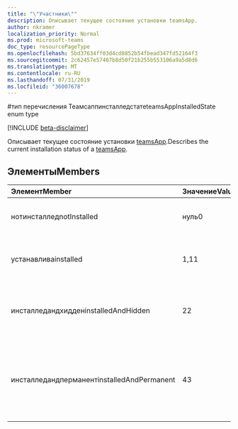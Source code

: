 ```yaml
---
title: "\"Участники\""
description: Описывает текущее состояние установки teamsApp.
author: nkramer
localization_priority: Normal
ms.prod: microsoft-teams
doc_type: resourcePageType
ms.openlocfilehash: 5bd37634ff03d4cd8852b54fbead347fd52164f3
ms.sourcegitcommit: 2c62457e57467b8d50f21b255b553106a9a5d8d6
ms.translationtype: MT
ms.contentlocale: ru-RU
ms.lasthandoff: 07/31/2019
ms.locfileid: "36007678"
---
```

#<a name="teamsappinstalledstate-enum-type"></a><span data-ttu-id="63878-103">тип перечисления Теамсаппинсталледстате</span><span class="sxs-lookup"><span data-stu-id="63878-103">teamsAppInstalledState enum type</span></span>

[!INCLUDE [beta-disclaimer](../../includes/beta-disclaimer.md)]

<span data-ttu-id="63878-104">Описывает текущее состояние установки [teamsApp](teamsapp.md).</span><span class="sxs-lookup"><span data-stu-id="63878-104">Describes the current installation status of a [teamsApp](teamsapp.md).</span></span>

## <a name="members"></a><span data-ttu-id="63878-105">Элементы</span><span class="sxs-lookup"><span data-stu-id="63878-105">Members</span></span>

| <span data-ttu-id="63878-106">Элемент</span><span class="sxs-lookup"><span data-stu-id="63878-106">Member</span></span> | <span data-ttu-id="63878-107">Значение</span><span class="sxs-lookup"><span data-stu-id="63878-107">Value</span></span>| <span data-ttu-id="63878-108">Описание</span><span class="sxs-lookup"><span data-stu-id="63878-108">Description</span></span> |
|:---------------|:--------|:----------|
|<span data-ttu-id="63878-109">нотинсталлед</span><span class="sxs-lookup"><span data-stu-id="63878-109">notInstalled</span></span>|<span data-ttu-id="63878-110">нуль</span><span class="sxs-lookup"><span data-stu-id="63878-110">0</span></span>|<span data-ttu-id="63878-111">Приложение не установлено в группу.</span><span class="sxs-lookup"><span data-stu-id="63878-111">App is not installed to team.</span></span>|
|<span data-ttu-id="63878-112">устанавлива</span><span class="sxs-lookup"><span data-stu-id="63878-112">installed</span></span>|<span data-ttu-id="63878-113">1,1</span><span class="sxs-lookup"><span data-stu-id="63878-113">1</span></span>|<span data-ttu-id="63878-114">Приложение устанавливается обычным образом.</span><span class="sxs-lookup"><span data-stu-id="63878-114">App is installed normally.</span></span>|
|<span data-ttu-id="63878-115">инсталледандхидден</span><span class="sxs-lookup"><span data-stu-id="63878-115">installedAndHidden</span></span>|<span data-ttu-id="63878-116">2</span><span class="sxs-lookup"><span data-stu-id="63878-116">2</span></span>|<span data-ttu-id="63878-117">Приложение установлено, но скрыто в представлении.</span><span class="sxs-lookup"><span data-stu-id="63878-117">App is installed but hidden from view.</span></span>|
|<span data-ttu-id="63878-118">инсталледандперманент</span><span class="sxs-lookup"><span data-stu-id="63878-118">installedAndPermanent</span></span>|<span data-ttu-id="63878-119">4</span><span class="sxs-lookup"><span data-stu-id="63878-119">3</span></span>|<span data-ttu-id="63878-120">Приложение устанавливается без возможности восстановления и не может быть удалено.</span><span class="sxs-lookup"><span data-stu-id="63878-120">App is permanently installed and may not be removed.</span></span>|
